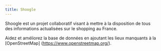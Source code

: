 ```yaml
---
title: Shoogle
---
```


Shoogle est un projet collaboratif visant à mettre à la disposition de tous des informations actualisées sur le shopping au France.

Aidez et améliorez la base de données en ajoutant les lieux manquants à la [OpenStreetMap] (https://www.openstreetmap.org/).
